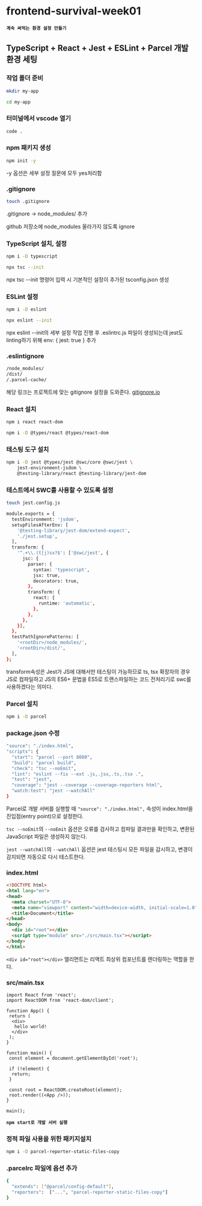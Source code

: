 # frontend-survival-week01

**`계속 써먹는 환경 설정 만들기`**

## TypeScript + React + Jest + ESLint + Parcel 개발 환경 세팅

### 작업 폴더 준비

```bash
mkdir my-app

cd my-app
```

### 터미널에서 vscode 열기

```bash
code .
```

### npm 패키지 생성

```bash
npm init -y
```

-y 옵션은 세부 설정 질문에 모두 yes처리함

### .gitignore

```bash
touch .gitignore
```

.gitignore -> node_modules/ 추가

github 저장소에 node_modules 올라가지 않도록 ignore

### TypeScript 설치, 설정

```bash
npm i -D typescript

npx tsc --init
```

npx tsc --init 명령어 입력 시 기본적인 설정이 추가된 tsconfig.json 생성

### ESLint 설정

```bash
npm i -D eslint

npx eslint --init
```

npx eslint --init의 세부 설정 작업 진행 후 .eslintrc.js 파일이 생성되는데
jest도 linting하기 위해 env: { jest: true } 추가

### .eslintignore

```bash
/node_modules/
/dist/
/.parcel-cache/
```

해당 링크는 프로젝트에 맞는 gitignore 설정을 도와준다. [gitignore.io](https://www.toptal.com/developers/gitignore)

### React 설치

```bash
npm i react react-dom

npm i -D @types/react @types/react-dom
```

### 테스팅 도구 설치

```bash
npm i -D jest @types/jest @swc/core @swc/jest \
    jest-environment-jsdom \
    @testing-library/react @testing-library/jest-dom
```

### 테스트에서 SWC를 사용할 수 있도록 설정

```bash
touch jest.config.js

module.exports = {
  testEnvironment: 'jsdom',
  setupFilesAfterEnv: [
    '@testing-library/jest-dom/extend-expect',
    './jest.setup',
  ],
  transform: {
    '^.+\\.(t|j)sx?$': ['@swc/jest', {
      jsc: {
        parser: {
          syntax: 'typescript',
          jsx: true,
          decorators: true,
        },
        transform: {
          react: {
            runtime: 'automatic',
          },
        },
      },
    }],
  },
  testPathIgnorePatterns: [
    '<rootDir>/node_modules/',
    '<rootDir>/dist/',
  ],
};
```

transform속성은 Jest가 JS에 대해서만 테스팅이 가능하므로 ts, tsx 확장자의 경우 JS로 컴파일하고
JS의 ES6+ 문법을 ES5로 트랜스파일하는 코드 전처리기로 swc를 사용하겠다는 의미다.

### Parcel 설치

```bash
npm i -D parcel
```

### package.json 수정

```bash
"source": "./index.html",
"scripts": {
  "start": "parcel --port 8080",
  "build": "parcel build",
  "check": "tsc --noEmit",
  "lint": "eslint --fix --ext .js,.jsx,.ts,.tsx .",
  "test": "jest",
  "coverage": "jest --coverage --coverage-reporters html",
  "watch:test": "jest --watchAll"
}
```

Parcel로 개발 서버를 실행할 때 `"source": "./index.html",` 속성이
index.html을 진입점(entry point)으로 설정한다.

`tsc --noEmit`의 `--noEmit` 옵션은 오류를 검사하고 컴파일 결과만을 확인하고,
변환된 JavaScript 파일은 생성하지 않는다.

`jest --watchAll`의 `--watchAll` 옵션은 jest 테스팅시 모든 파일을 감시하고,
변경이 감지되면 자동으로 다시 테스트한다.

### index.html

```html
<!DOCTYPE html>
<html lang="en">
<head>
  <meta charset="UTF-8">
  <meta name="viewport" content="width=device-width, initial-scale=1.0">
  <title>Document</title>
</head>
<body>
  <div id="root"></div>
  <script type="module" src="./src/main.tsx"></script>
</body>
</html>
```

`<div id="root"></div>` 엘리먼트는 리액트 최상위 컴포넌트를 렌더링하는 역할을 한다.

### src/main.tsx

```tsx
import React from 'react';
import ReactDOM from 'react-dom/client';

function App() {
 return (
  <div>
   hello world!
  </div>
 );
}

function main() {
 const element = document.getElementById('root');

 if (!element) {
  return;
 }

 const root = ReactDOM.createRoot(element);
 root.render((<App />));
}

main();
```

**`npm start로 개발 서버 실행`**

### 정적 파일 사용을 위한 패키지설치

```bash
npm i -D parcel-reporter-static-files-copy
```

### .parcelrc 파일에 옵션 추가

```bash
{
  "extends": ["@parcel/config-default"],
  "reporters":  ["...", "parcel-reporter-static-files-copy"]
}
```

